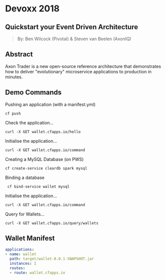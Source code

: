 # Devoxx 2018

## Quickstart your Event Driven Architecture

> By: Ben Wilcock (Pivotal) & Steven van Beelen (AxonIQ)

## Abstract

Axon Trader is a new open-source reference architecture that demonstrates how to deliver "evolutionary" microservice applications to production in minutes. 


## Demo Commands

Pushing an application (with a manifest.yml)

`cf push`

Check the application...

`curl -X GET wallet.cfapps.io/hello`

Initialise the application...

`curl -X GET wallet.cfapps.io/command`

Creating a MySQL Database (on PWS)

`cf create-service cleardb spark mysql`

Binding a database

` cf bind-service wallet mysql`

Initialise the application...

`curl -X GET wallet.cfapps.io/command`

Query for Wallets...

`curl -X GET wallet.cfapps.io/query/wallets`

## Wallet Manifest

```yaml
applications:
- name: wallet
  path: target/wallet-0.0.1-SNAPSHOT.jar
  instances: 1
  routes:
  - route: wallet.cfapps.io
```
